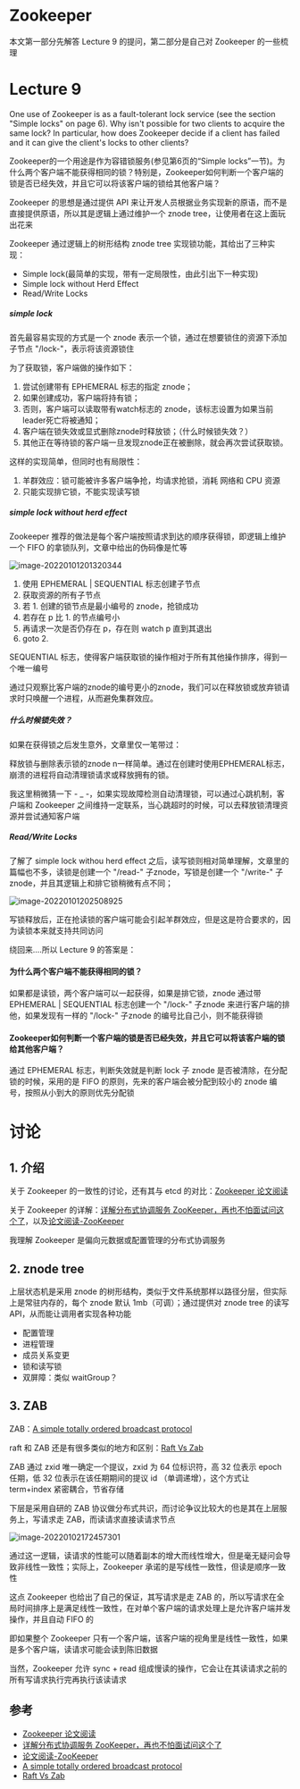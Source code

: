 # Zookeeper

本文第一部分先解答 Lecture 9 的提问，第二部分是自己对 Zookeeper 的一些梳理

# **Lecture 9**

One use of Zookeeper is as a fault-tolerant lock service (see the section "Simple locks" on page 6). Why isn't possible for two clients to acquire the same lock? In particular, how does Zookeeper decide if a client has failed and it can give the client's locks to other clients?

Zookeeper的一个用途是作为容错锁服务(参见第6页的“Simple locks”一节)。为什么两个客户端不能获得相同的锁？特别是，Zookeeper如何判断一个客户端的锁是否已经失效，并且它可以将该客户端的锁给其他客户端？

Zookeeper 的思想是通过提供 API 来让开发人员根据业务实现新的原语，而不是直接提供原语，所以其是逻辑上通过维护一个 znode tree，让使用者在这上面玩出花来

Zookeeper 通过逻辑上的树形结构 znode tree 实现锁功能，其给出了三种实现：

- Simple lock(最简单的实现，带有一定局限性，由此引出下一种实现)
- Simple lock without Herd Effect
- Read/Write Locks

##### simple lock

首先最容易实现的方式是一个 znode 表示一个锁，通过在想要锁住的资源下添加子节点 "/lock-"，表示将该资源锁住

为了获取锁，客户端做的操作如下：

1. 尝试创建带有 EPHEMERAL 标志的指定 znode；
2. 如果创建成功，客户端将持有锁；
3. 否则，客户端可以读取带有watch标志的 znode，该标志设置为如果当前leader死亡将被通知；
4. 客户端在锁失效或显式删除znode时释放锁；（什么时候锁失效？）
5. 其他正在等待锁的客户端一旦发现znode正在被删除，就会再次尝试获取锁。

这样的实现简单，但同时也有局限性：

1. 羊群效应：锁可能被许多客户端争抢，均请求抢锁，消耗 网络和 CPU 资源
2. 只能实现排它锁，不能实现读写锁

##### simple lock without herd effect

Zookeeper 推荐的做法是每个客户端按照请求到达的顺序获得锁，即逻辑上维护一个 FIFO 的拿锁队列，文章中给出的伪码像是忙等

![image-20220101201320344](./img/image-20220101201320344.png)

1. 使用 EPHEMERAL | SEQUENTIAL 标志创建子节点
1. 获取资源的所有子节点
1. 若 1. 创建的锁节点是最小编号的 znode，抢锁成功
1. 若存在 p 比 1. 的节点编号小
1. 再请求一次是否仍存在 p，存在则 watch p 直到其退出
1. goto 2.

SEQUENTIAL 标志，使得客户端获取锁的操作相对于所有其他操作排序，得到一个唯一编号

通过只观察比客户端的znode的编号更小的znode，我们可以在释放锁或放弃锁请求时只唤醒一个进程，从而避免集群效应。

##### 什么时候锁失效？

如果在获得锁之后发生意外，文章里仅一笔带过：

释放锁与删除表示锁的znode n一样简单。通过在创建时使用EPHEMERAL标志，崩溃的进程将自动清理锁请求或释放拥有的锁。

我这里稍微猜一下 - _ -，如果实现故障检测自动清理锁，可以通过心跳机制，客户端和 Zookeeper 之间维持一定联系，当心跳超时的时候，可以去释放锁清理资源并尝试通知客户端

##### Read/Write Locks

了解了 simple lock withou herd effect 之后，读写锁则相对简单理解，文章里的篇幅也不多，读锁是创建一个 "/read-" 子znode，写锁是创建一个 "/write-" 子znode，并且其逻辑上和排它锁稍微有点不同；

![image-20220101202508925](./img/image-20220101202508925.png)

写锁释放后，正在抢读锁的客户端可能会引起羊群效应，但是这是符合要求的，因为读锁本来就支持共同访问

绕回来....所以 Lecture 9 的答案是：

#### 为什么两个客户端不能获得相同的锁？

如果都是读锁，两个客户端可以一起获得，如果是排它锁，znode 通过带EPHEMERAL | SEQUENTIAL 标志创建一个 "/lock-" 子znode 来进行客户端的排他，如果发现有一样的 "/lock-" 子znode 的编号比自己小，则不能获得锁

#### Zookeeper如何判断一个客户端的锁是否已经失效，并且它可以将该客户端的锁给其他客户端？

通过 EPHEMERAL 标志，判断失效就是判断 lock 子 znode 是否被清除，在分配锁的时候，采用的是 FIFO 的原则，先来的客户端会被分配到较小的 znode 编号，按照从小到大的原则优先分配锁

# 讨论

## 1. 介绍

关于 Zookeeper 的一致性的讨论，还有其与 etcd 的对比：[Zookeeper 论文阅读](https://tanxinyu.work/zookeeper-thesis/)

关于 Zookeeper 的详解：[详解分布式协调服务 ZooKeeper，再也不怕面试问这个了](https://mp.weixin.qq.com/s/DwyPt5YZgqE0O0HYEC1ZMQ)，以及[论文阅读-ZooKeeper](https://keys961.github.io/2019/04/01/%E8%AE%BA%E6%96%87%E9%98%85%E8%AF%BB-ZooKeeper/)

我理解 Zookeeper 是偏向元数据或配置管理的分布式协调服务

## 2. znode tree

上层状态机是采用 znode 的树形结构，类似于文件系统那样以路径分层，但实际上是常驻内存的，每个 znode 默认 1mb（可调）；通过提供对 znode tree 的读写 API，从而能让调用者实现各种功能

- 配置管理
- 进程管理
- 成员关系变更
- 锁和读写锁
- 双屏障：类似 waitGroup？

## 3. ZAB

ZAB：[A simple totally ordered broadcast protocol](https://www.datadoghq.com/pdf/zab.totally-ordered-broadcast-protocol.2008.pdf)

raft 和 ZAB 还是有很多类似的地方和区别：[Raft Vs Zab](https://www.jianshu.com/p/24307e7ca9da)

ZAB 通过 zxid 唯一确定一个提议，zxid 为 64 位标识符，高 32 位表示 epoch 任期，低 32 位表示在该任期期间的提议 id （单调递增），这个方式让 term+index 紧密耦合，节省存储

下层是采用自研的 ZAB 协议做分布式共识，而讨论争议比较大的也是其在上层服务上，写请求走 ZAB，而读请求直接读请求节点

![image-20220102172457301](./img/image-20220102172457301.png)

通过这一逻辑，读请求的性能可以随着副本的增大而线性增大，但是毫无疑问会导致非线性一致性；实际上，Zookeeper 承诺的是写线性一致性，但读是顺序一致性

这点 Zookeeper 也给出了自己的保证，其写请求是走 ZAB 的，所以写请求在全局时间排序上是满足线性一致性，在对单个客户端的请求处理上是允许客户端并发操作，并且自动 FIFO 的

即如果整个 Zookeeper 只有一个客户端，该客户端的视角里是线性一致性，如果是多个客户端，读请求可能会读到陈旧数据

当然，Zookeeper 允许 sync + read 组成慢读的操作，它会让在其读请求之前的所有写请求执行完再执行该读请求

## 参考

- [Zookeeper 论文阅读](https://tanxinyu.work/zookeeper-thesis/)
- [详解分布式协调服务 ZooKeeper，再也不怕面试问这个了](https://mp.weixin.qq.com/s/DwyPt5YZgqE0O0HYEC1ZMQ)
- [论文阅读-ZooKeeper](https://keys961.github.io/2019/04/01/%E8%AE%BA%E6%96%87%E9%98%85%E8%AF%BB-ZooKeeper/)
- [A simple totally ordered broadcast protocol](https://www.datadoghq.com/pdf/zab.totally-ordered-broadcast-protocol.2008.pdf)
- [Raft Vs Zab](https://www.jianshu.com/p/24307e7ca9da)



